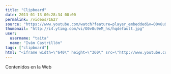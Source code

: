 ```yaml
---
title: "Clipboard"
date: 2013-01-13 00:28:34 00:00
permalink: /videos/1627
source: "https://www.youtube.com/watch?feature=player_embedded&v=O0v8u9eM_hs"
thumbnail: "http://i4.ytimg.com/vi/O0v8u9eM_hs/hqdefault.jpg"
user:
  username: "taita"
  name: "Iván Castrillón"
tags: ["clipboard"]
html: "<iframe width=\"640\" height=\"360\" src=\"http://www.youtube.com/embed/O0v8u9eM_hs?wmode=transparent&feature=oembed\" frameborder=\"0\" allowfullscreen></iframe>"
---
```


Contenidos en la Web